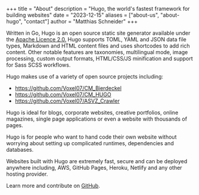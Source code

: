 +++
title = "About"
description = "Hugo, the world's fastest framework for building websites"
date = "2023-12-15"
aliases = ["about-us", "about-hugo", "contact"]
author = "Matthias Schneider"
+++

Written in Go, Hugo is an open source static site generator available under the [Apache Licence 2.0.](https://github.com/gohugoio/hugo/blob/master/LICENSE) Hugo supports TOML, YAML and JSON data file types, Markdown and HTML content files and uses shortcodes to add rich content. Other notable features are taxonomies, multilingual mode, image processing, custom output formats, HTML/CSS/JS minification and support for Sass SCSS workflows.

Hugo makes use of a variety of open source projects including:

* https://github.com/Voxel07/CM_Bierdeckel
* https://github.com/Voxel07/CM_HUGO
* https://github.com/Voxel07/ASVZ_Crawler

Hugo is ideal for blogs, corporate websites, creative portfolios, online magazines, single page applications or even a website with thousands of pages.

Hugo is for people who want to hand code their own website without worrying about setting up complicated runtimes, dependencies and databases.

Websites built with Hugo are extremely fast, secure and can be deployed anywhere including, AWS, GitHub Pages, Heroku, Netlify and any other hosting provider.

Learn more and contribute on [GitHub](https://github.com/gohugoio).
